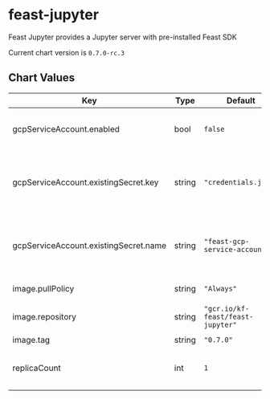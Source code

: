 feast-jupyter
=============
Feast Jupyter provides a Jupyter server with pre-installed Feast SDK

Current chart version is `0.7.0-rc.3`





## Chart Values

| Key | Type | Default | Description |
|-----|------|---------|-------------|
| gcpServiceAccount.enabled | bool | `false` | Flag to use [service account](https://cloud.google.com/iam/docs/creating-managing-service-account-keys) JSON key |
| gcpServiceAccount.existingSecret.key | string | `"credentials.json"` | Key in the secret data (file name of the service account) |
| gcpServiceAccount.existingSecret.name | string | `"feast-gcp-service-account"` | Name of the existing secret containing the service account |
| image.pullPolicy | string | `"Always"` | Image pull policy |
| image.repository | string | `"gcr.io/kf-feast/feast-jupyter"` | Docker image repository |
| image.tag | string | `"0.7.0"` | Image tag |
| replicaCount | int | `1` | Number of pods that will be created |
